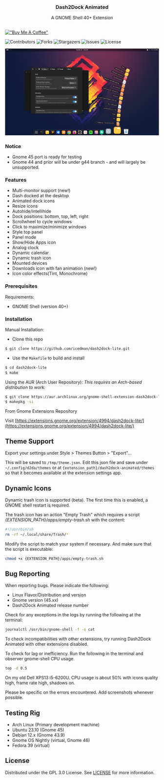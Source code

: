 <br/>
<p align="center">
  <h3 align="center">Dash2Dock Animated</h3>

  <p align="center">
    A GNOME Shell 40+ Extension
    <br/>
    <br/>
  </p>
</p>

[!["Buy Me A Coffee"](https://www.buymeacoffee.com/assets/img/custom_images/orange_img.png)](https://www.buymeacoffee.com/icedman)

![Contributors](https://img.shields.io/github/contributors/icedman/dash2dock-lite?color=dark-green) ![Forks](https://img.shields.io/github/forks/icedman/dash2dock-lite?style=social) ![Stargazers](https://img.shields.io/github/stars/icedman/dash2dock-lite?style=social) ![Issues](https://img.shields.io/github/issues/icedman/dash2dock-lite) ![License](https://img.shields.io/github/license/icedman/dash2dock-lite) 

![Screen Shot](https://raw.githubusercontent.com/icedman/dash2dock-lite/main/screenshots/Screenshot%20from%202024-03-19%2015-31-27.png)

### Notice

* Gnome 45 port is ready for testing
* Gnome 44 and prior will be under g44 branch - and will largely be unsupported.

### Features

* Multi-monitor support (new!)
* Dash docked at the desktop
* Animated dock icons
* Resize icons
* Autohide/intellihide
* Dock positions: bottom, top, left, right
* Scrollwheel to cycle windows
* Click to maximize/minimize windows
* Style top panel
* Panel mode
* Show/Hide Apps icon
* Analog clock
* Dynamic calendar
* Dynamic trash icon
* Mounted devices
* Downloads icon with fan animation (new!)
* Icon color effects(Tint, Monochrome)

### Prerequisites

Requirements:

* GNOME Shell (version 40+)

### Installation

Manual Installation: 
- Clone this repo
```bash
$ git clone https://github.com/icedman/dash2dock-lite.git
```
- Use the `Makefile` to build and install
```bash 
$ cd dash2dock-lite
$ make
```

Using the AUR (Arch User Repository):
*This requires an Arch-based distribution to work:*
```bash
$ git clone https://aur.archlinux.org/gnome-shell-extension-dash2dock-lite.git
$ makepkg -si
```

From Gnome Extensions Repository

Visit [https://extensions.gnome.org/extension/4994/dash2dock-lite/](https://extensions.gnome.org/extension/4994/dash2dock-lite/)

## Theme Support

Export your settings under Style > Themes Button > "Export"...

This will be saved to ```/tmp/theme.json```. Edit this json file and save under ```~/.config/d2da/themes``` or at ```{extension_path}/dash2dock-animated/themes``` so that it becomes available at the extension settings app.

## Dynamic Icons

Dynamic trash icon is supported (beta). The first time this is enabled, a GNOME shell restart is required.

The trash icon has an action "Empty Trash" which requires a script *{EXTENSION_PATH}/apps/empty-trash.sh* with the content:

```sh
#!/usr/bin/sh
rm -rf ~/.local/share/Trash/*
```

Modify the script to match your system if necessary. And make sure that the script is executable:

```sh
chmod +x {EXTENSION_PATH}/apps/empty-trash.sh
```

## Bug Reporting

When reporting bugs. Please indicate the following:

* Linux Flavor/Distribution and version
* Gnome version (45.xx)
* Dash2Dock Animated release number

Check for any exceptions in the logs by running the following at the terminal:

```sh
journalctl /usr/bin/gnome-shell -f -o cat
```

To check incompatibilities with other extensions, try running Dash2Dock Animated with other extensions disabled.

To check for lag or inefficiency. Run the following in the terminal and observer gnome-shell CPU usage.

```sh
top -d 0.5
```

On my old Dell XPS13 i5-6200U. CPU usage is about 50% with icons quality high, frame rate high, shadows on.

Please be specific on the errors encountered. Add screenshots whenever possible.

## Testing Rig

* Arch Linux (Primary development machine)
* Ubuntu 23.10 (Gnome 45)
* Debian 12.x (Gnome 43.9)
* Gnome OS Nightly (virtual, Gnome 46)
* Fedora 39 (virtual)

## License

Distributed under the GPL 3.0 License. See [LICENSE](https://github.com/icedman/dash2dock-lite/blob/main/LICENSE.md) for more information.
